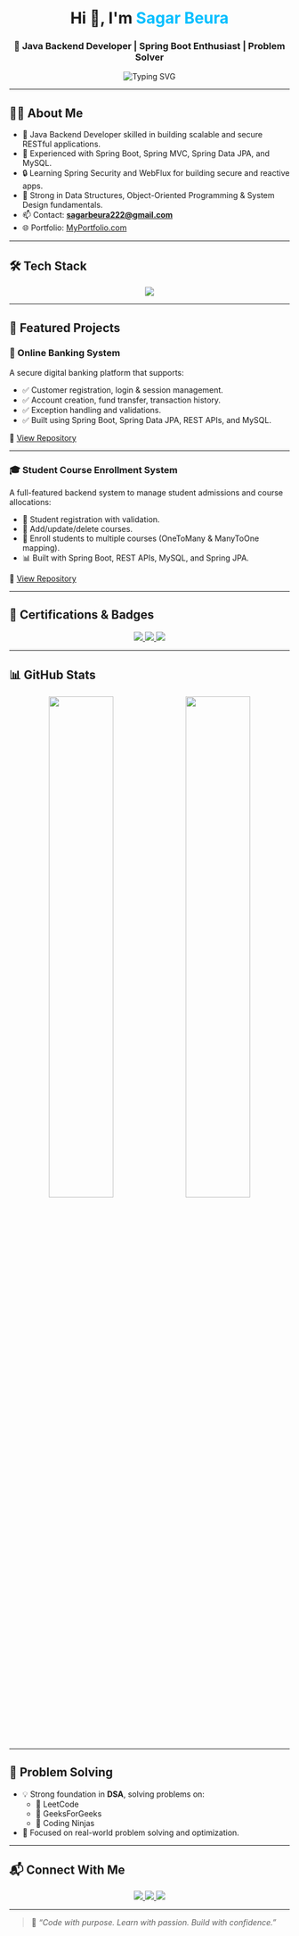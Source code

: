 <h1 align="center">Hi 👋, I'm <span style="color:#00BFFF">Sagar Beura</span></h1>
<h3 align="center">🚀 Java Backend Developer | Spring Boot Enthusiast | Problem Solver</h3>

<p align="center">
  <img src="https://readme-typing-svg.herokuapp.com?font=Fira+Code&duration=4000&pause=1000&center=true&vCenter=true&width=435&lines=Java+Backend+Developer;Spring+Boot+%7C+REST+API+%7C+JPA;Building+secure+and+scalable+web+apps;Lifelong+Learner+%7C+Tech+Explorer" alt="Typing SVG" />
</p>

---

## 🧑‍💻 About Me

- 💼 Java Backend Developer skilled in building scalable and secure RESTful applications.
- 🚀 Experienced with Spring Boot, Spring MVC, Spring Data JPA, and MySQL.
- 🔒 Learning Spring Security and WebFlux for building secure and reactive apps.
- 🧠 Strong in Data Structures, Object-Oriented Programming & System Design fundamentals.
- 📫 Contact: **sagarbeura222@gmail.com**
- 🌐 Portfolio: [MyPortfolio.com](https://your-portfolio-link.com)

---

## 🛠️ Tech Stack

<p align="center">
  <img src="https://skillicons.dev/icons?i=java,spring,mysql,hibernate,javascript,html,css,bootstrap,maven,git,postman" />
</p>

---

## 📌 Featured Projects

### 🏦 Online Banking System
A secure digital banking platform that supports:
- ✅ Customer registration, login & session management.
- ✅ Account creation, fund transfer, transaction history.
- ✅ Exception handling and validations.
- ✅ Built using Spring Boot, Spring Data JPA, REST APIs, and MySQL.

🔗 [View Repository](https://github.com/Sagar6372/Online_Banking_System)

---

### 🎓 Student Course Enrollment System
A full-featured backend system to manage student admissions and course allocations:
- 🎯 Student registration with validation.
- 🎯 Add/update/delete courses.
- 🎯 Enroll students to multiple courses (OneToMany & ManyToOne mapping).
- 📊 Built with Spring Boot, REST APIs, MySQL, and Spring JPA.

🔗 [View Repository](https://github.com/Sagar6372/Student-Course-Enrollment-System)

---

## 🏅 Certifications & Badges

<p align="center">
  <a href="https://www.credly.com/badges/example-spring-boot-cert" target="_blank">
    <img src="https://img.shields.io/badge/Spring%20Boot-Certified-green?style=for-the-badge&logo=spring&logoColor=white" />
  </a>
  <a href="https://www.hackerrank.com/certificates/example-java-cert" target="_blank">
    <img src="https://img.shields.io/badge/Java%20(HackerRank)-Certified-brightgreen?style=for-the-badge&logo=hackerrank&logoColor=white" />
  </a>
  <a href="https://www.udemy.com/certificate/example-udemy-cert" target="_blank">
    <img src="https://img.shields.io/badge/Udemy%20Java%20Course-Completed-orange?style=for-the-badge&logo=udemy&logoColor=white" />
  </a>
</p>

---

## 📊 GitHub Stats

<p align="center">
  <img width="48%" src="https://github-readme-stats.vercel.app/api?username=Sagar6372&show_icons=true&theme=tokyonight" />
  <img width="48%" src="https://github-readme-streak-stats.herokuapp.com/?user=Sagar6372&theme=tokyonight"/>
</p>

---

## 🧠 Problem Solving

- 💡 Strong foundation in **DSA**, solving problems on:
  - 🔹 LeetCode
  - 🔹 GeeksForGeeks
  - 🔹 Coding Ninjas
- 🧪 Focused on real-world problem solving and optimization.

---

## 📬 Connect With Me

<p align="center">
  <a href="https://www.linkedin.com/in/sagarbeura/" target="_blank">
    <img src="https://img.shields.io/badge/LinkedIn-0077B5?style=for-the-badge&logo=linkedin&logoColor=white"/>
  </a>
  <a href="mailto:sagarbeura222@gmail.com">
    <img src="https://img.shields.io/badge/Gmail-D14836?style=for-the-badge&logo=gmail&logoColor=white"/>
  </a>
  <a href="https://github.com/Sagar6372">
    <img src="https://img.shields.io/badge/GitHub-000000?style=for-the-badge&logo=github&logoColor=white"/>
  </a>
</p>

---

> 💬 _“Code with purpose. Learn with passion. Build with confidence.”_
